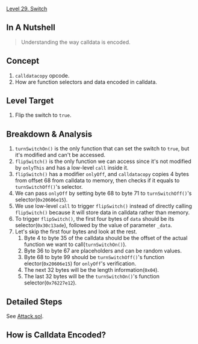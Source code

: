 [Level 29. Switch](https://ethernaut.openzeppelin.com/level/29)

## In A Nutshell

> Understanding the way calldata is encoded.

## Concept

1. `calldatacopy` opcode.
2. How are function selectors and data encoded in calldata.

## Level Target

1. Flip the switch to `true`.

## Breakdown & Analysis

1. `turnSwitchOn()` is the only function that can set the switch to `true`, but it's modified and can't be accessed.
2. `flipSwitch()` is the only function we can access since it's not modified by `onlyThis` and has a low-level `call` inside it.
3. `flipSwitch()` has a modifier `onlyOff`, and `calldatacopy` copies 4 bytes from offset 68 from calldata to memory, then checks if it equals to `turnSwitchOff()`'s selector.
4. We can pass `onlyOff` by setting byte 68 to byte 71 to `turnSwitchOff()`'s selector(`0x20606e15`).
5. We use low-level `call` to trigger `flipSwitch()` instead of directly calling `flipSwitch()` because it will store data in calldata rather than memory.
6. To trigger `flipSwitch()`, the first four bytes of `data` should be its selector(`0x30c13ade`), followed by the value of 
 parameter `_data`.
7. Let's skip the first four bytes and look at the rest.
     1. Byte 4 to byte 35 of the calldata should be the offset of the actual function we want to call(`turnSwitchOn()`).
     2. Byte 36 to byte 67 are placeholders and can be random values.
     3. Byte 68 to byte 99 should be `turnSwitchOff()`'s function elector(`0x20606e15`) for `onlyOff`'s verification.
     4. The next 32 bytes will be the length information(`0x04`).
     5. The last 32 bytes will be the `turnSwitchOn()`'s function selector(`0x76227e12`).

## Detailed Steps

See [Attack.sol](https://github.com/timou0911/Ethernaut-Writeup/blob/main/29.%20Switch%20%E2%98%85%E2%98%85%E2%98%85%E2%98%85%E2%98%86/Attack.sol).

## How is Calldata Encoded?

